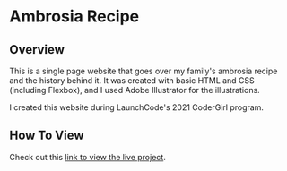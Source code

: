 # Ambrosia Recipe
## Overview
This is a single page website that goes over my family's ambrosia recipe and the history behind it. It was created with basic HTML and CSS (including Flexbox), and I used Adobe Illustrator for the illustrations.

I created this website during LaunchCode's 2021 CoderGirl program.

## How To View
Check out this [link to view the live project](https://gojanedoe.github.io/html-me-something/).
